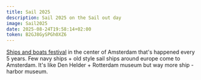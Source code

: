 ```yaml
---
title: Sail 2025
description: Sail 2025 on the Sail out day
image: Sail2025
date: 2025-08-24T19:58:14+02:00
token: B2GJ8GySPGh0XZ6
---
```


[Ships and boats festival](https://www.sail.nl/nieuws/datum-sail-2025-bekend)
in the center of Amsterdam that's happened every 5 years.
Few navy ships + old style sail ships around europe come to
Amsterdam. It's like Den Helder + Rotterdam museum but way
more ship - harbor museum.
